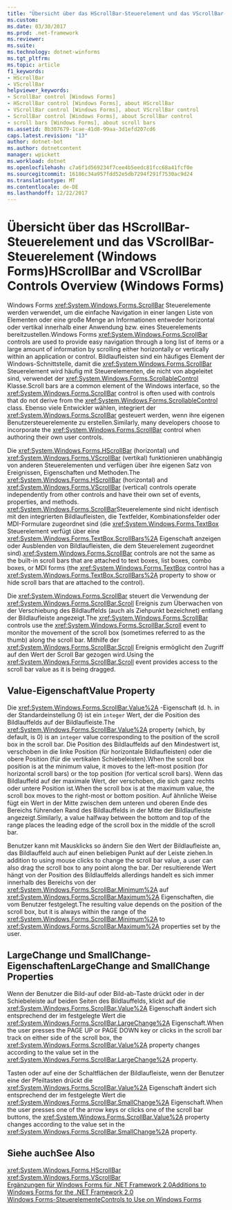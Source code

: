 ```yaml
---
title: "Übersicht über das HScrollBar-Steuerelement und das VScrollBar-Steuerelement (Windows Forms)"
ms.custom: 
ms.date: 03/30/2017
ms.prod: .net-framework
ms.reviewer: 
ms.suite: 
ms.technology: dotnet-winforms
ms.tgt_pltfrm: 
ms.topic: article
f1_keywords:
- HScrollBar
- VScrollBar
helpviewer_keywords:
- ScrollBar control [Windows Forms]
- HScrollBar control [Windows Forms], about HScrollBar
- VScrollBar control [Windows Forms], about VScrollBar control
- ScrollBar control [Windows Forms], about ScrollBar control
- scroll bars [Windows Forms], about scroll bars
ms.assetid: 8b307679-1cae-41d8-99aa-3d1efd207cd6
caps.latest.revision: "13"
author: dotnet-bot
ms.author: dotnetcontent
manager: wpickett
ms.workload: dotnet
ms.openlocfilehash: c7a6f1d569234f7cee4b5eedc81fcc68a41fcf0e
ms.sourcegitcommit: 16186c34a957fdd52e5db7294f291f7530ac9d24
ms.translationtype: MT
ms.contentlocale: de-DE
ms.lasthandoff: 12/22/2017
---
```

# <a name="hscrollbar-and-vscrollbar-controls-overview-windows-forms"></a><span data-ttu-id="b3f28-102">Übersicht über das HScrollBar-Steuerelement und das VScrollBar-Steuerelement (Windows Forms)</span><span class="sxs-lookup"><span data-stu-id="b3f28-102">HScrollBar and VScrollBar Controls Overview (Windows Forms)</span></span>
<span data-ttu-id="b3f28-103">Windows Forms <xref:System.Windows.Forms.ScrollBar> Steuerelemente werden verwendet, um die einfache Navigation in einer langen Liste von Elementen oder eine große Menge an Informationen entweder horizontal oder vertikal innerhalb einer Anwendung bzw. eines Steuerelements bereitzustellen.</span><span class="sxs-lookup"><span data-stu-id="b3f28-103">Windows Forms <xref:System.Windows.Forms.ScrollBar> controls are used to provide easy navigation through a long list of items or a large amount of information by scrolling either horizontally or vertically within an application or control.</span></span> <span data-ttu-id="b3f28-104">Bildlaufleisten sind ein häufiges Element der Windows-Schnittstelle, damit die <xref:System.Windows.Forms.ScrollBar> Steuerelement wird häufig mit Steuerelementen, die nicht von abgeleitet sind, verwendet der <xref:System.Windows.Forms.ScrollableControl> Klasse.</span><span class="sxs-lookup"><span data-stu-id="b3f28-104">Scroll bars are a common element of the Windows interface, so the <xref:System.Windows.Forms.ScrollBar> control is often used with controls that do not derive from the <xref:System.Windows.Forms.ScrollableControl> class.</span></span> <span data-ttu-id="b3f28-105">Ebenso viele Entwickler wählen, integriert der <xref:System.Windows.Forms.ScrollBar> gesteuert werden, wenn ihre eigenen Benutzersteuerelemente zu erstellen.</span><span class="sxs-lookup"><span data-stu-id="b3f28-105">Similarly, many developers choose to incorporate the <xref:System.Windows.Forms.ScrollBar> control when authoring their own user controls.</span></span>  
  
 <span data-ttu-id="b3f28-106">Die <xref:System.Windows.Forms.HScrollBar> (horizontal) und <xref:System.Windows.Forms.VScrollBar> (vertikal) funktionieren unabhängig von anderen Steuerelementen und verfügen über ihre eigenen Satz von Ereignissen, Eigenschaften und Methoden.</span><span class="sxs-lookup"><span data-stu-id="b3f28-106">The <xref:System.Windows.Forms.HScrollBar> (horizontal) and <xref:System.Windows.Forms.VScrollBar> (vertical) controls operate independently from other controls and have their own set of events, properties, and methods.</span></span> <span data-ttu-id="b3f28-107"><xref:System.Windows.Forms.ScrollBar>Steuerelemente sind nicht identisch mit den integrierten Bildlaufleisten, die Textfelder, Kombinationsfelder oder MDI-Formulare zugeordnet sind (die <xref:System.Windows.Forms.TextBox> Steuerelement verfügt über eine <xref:System.Windows.Forms.TextBox.ScrollBars%2A> Eigenschaft anzeigen oder Ausblenden von Bildlaufleisten, die dem Steuerelement zugeordnet sind).</span><span class="sxs-lookup"><span data-stu-id="b3f28-107"><xref:System.Windows.Forms.ScrollBar> controls are not the same as the built-in scroll bars that are attached to text boxes, list boxes, combo boxes, or MDI forms (the <xref:System.Windows.Forms.TextBox> control has a <xref:System.Windows.Forms.TextBox.ScrollBars%2A> property to show or hide scroll bars that are attached to the control).</span></span>  
  
 <span data-ttu-id="b3f28-108">Die <xref:System.Windows.Forms.ScrollBar> steuert die Verwendung der <xref:System.Windows.Forms.ScrollBar.Scroll> Ereignis zum Überwachen von der Verschiebung des Bildlauffelds (auch als Ziehpunkt bezeichnet) entlang der Bildlaufleiste angezeigt.</span><span class="sxs-lookup"><span data-stu-id="b3f28-108">The <xref:System.Windows.Forms.ScrollBar> controls use the <xref:System.Windows.Forms.ScrollBar.Scroll> event to monitor the movement of the scroll box (sometimes referred to as the thumb) along the scroll bar.</span></span> <span data-ttu-id="b3f28-109">Mithilfe der <xref:System.Windows.Forms.ScrollBar.Scroll> Ereignis ermöglicht den Zugriff auf den Wert der Scroll Bar gezogen wird.</span><span class="sxs-lookup"><span data-stu-id="b3f28-109">Using the <xref:System.Windows.Forms.ScrollBar.Scroll> event provides access to the scroll bar value as it is being dragged.</span></span>  
  
## <a name="value-property"></a><span data-ttu-id="b3f28-110">Value-Eigenschaft</span><span class="sxs-lookup"><span data-stu-id="b3f28-110">Value Property</span></span>  
 <span data-ttu-id="b3f28-111">Die <xref:System.Windows.Forms.ScrollBar.Value%2A> -Eigenschaft (d. h. in der Standardeinstellung 0) ist ein `integer` Wert, der die Position des Bildlauffelds auf der Bildlaufleiste.</span><span class="sxs-lookup"><span data-stu-id="b3f28-111">The <xref:System.Windows.Forms.ScrollBar.Value%2A> property (which, by default, is 0) is an `integer` value corresponding to the position of the scroll box in the scroll bar.</span></span> <span data-ttu-id="b3f28-112">Die Position des Bildlauffelds auf den Mindestwert ist, verschoben in die linke Position (für horizontale Bildlaufleisten) oder die obere Position (für die vertikalen Schiebeleisten).</span><span class="sxs-lookup"><span data-stu-id="b3f28-112">When the scroll box position is at the minimum value, it moves to the left-most position (for horizontal scroll bars) or the top position (for vertical scroll bars).</span></span> <span data-ttu-id="b3f28-113">Wenn das Bildlauffeld auf der maximale Wert, der verschoben, die sich ganz rechts oder untere Position ist.</span><span class="sxs-lookup"><span data-stu-id="b3f28-113">When the scroll box is at the maximum value, the scroll box moves to the right-most or bottom position.</span></span> <span data-ttu-id="b3f28-114">Auf ähnliche Weise fügt ein Wert in der Mitte zwischen dem unteren und oberen Ende des Bereichs führenden Rand des Bildlauffelds in der Mitte der Bildlaufleiste angezeigt.</span><span class="sxs-lookup"><span data-stu-id="b3f28-114">Similarly, a value halfway between the bottom and top of the range places the leading edge of the scroll box in the middle of the scroll bar.</span></span>  
  
 <span data-ttu-id="b3f28-115">Benutzer kann mit Mausklicks so ändern Sie den Wert der Bildlaufleiste an, das Bildlauffeld auch auf einen beliebigen Punkt auf der Leiste ziehen.</span><span class="sxs-lookup"><span data-stu-id="b3f28-115">In addition to using mouse clicks to change the scroll bar value, a user can also drag the scroll box to any point along the bar.</span></span> <span data-ttu-id="b3f28-116">Der resultierende Wert hängt von der Position des Bildlauffelds allerdings handelt es sich immer innerhalb des Bereichs von der <xref:System.Windows.Forms.ScrollBar.Minimum%2A> auf <xref:System.Windows.Forms.ScrollBar.Maximum%2A> Eigenschaften, die vom Benutzer festgelegt.</span><span class="sxs-lookup"><span data-stu-id="b3f28-116">The resulting value depends on the position of the scroll box, but it is always within the range of the <xref:System.Windows.Forms.ScrollBar.Minimum%2A> to <xref:System.Windows.Forms.ScrollBar.Maximum%2A> properties set by the user.</span></span>  
  
## <a name="largechange-and-smallchange-properties"></a><span data-ttu-id="b3f28-117">LargeChange und SmallChange-Eigenschaften</span><span class="sxs-lookup"><span data-stu-id="b3f28-117">LargeChange and SmallChange Properties</span></span>  
 <span data-ttu-id="b3f28-118">Wenn der Benutzer die Bild-auf oder Bild-ab-Taste drückt oder in der Schiebeleiste auf beiden Seiten des Bildlauffelds, klickt auf die <xref:System.Windows.Forms.ScrollBar.Value%2A> Eigenschaft ändert sich entsprechend der im festgelegte Wert die <xref:System.Windows.Forms.ScrollBar.LargeChange%2A> Eigenschaft.</span><span class="sxs-lookup"><span data-stu-id="b3f28-118">When the user presses the PAGE UP or PAGE DOWN key or clicks in the scroll bar track on either side of the scroll box, the <xref:System.Windows.Forms.ScrollBar.Value%2A> property changes according to the value set in the <xref:System.Windows.Forms.ScrollBar.LargeChange%2A> property.</span></span>  
  
 <span data-ttu-id="b3f28-119">Tasten oder auf eine der Schaltflächen der Bildlaufleiste, wenn der Benutzer eine der Pfeiltasten drückt die <xref:System.Windows.Forms.ScrollBar.Value%2A> Eigenschaft ändert sich entsprechend der im festgelegte Wert die <xref:System.Windows.Forms.ScrollBar.SmallChange%2A> Eigenschaft.</span><span class="sxs-lookup"><span data-stu-id="b3f28-119">When the user presses one of the arrow keys or clicks one of the scroll bar buttons, the <xref:System.Windows.Forms.ScrollBar.Value%2A> property changes according to the value set in the <xref:System.Windows.Forms.ScrollBar.SmallChange%2A> property.</span></span>  
  
## <a name="see-also"></a><span data-ttu-id="b3f28-120">Siehe auch</span><span class="sxs-lookup"><span data-stu-id="b3f28-120">See Also</span></span>  
 <xref:System.Windows.Forms.HScrollBar>  
 <xref:System.Windows.Forms.VScrollBar>  
 [<span data-ttu-id="b3f28-121">Ergänzungen für Windows Forms für .NET Framework 2.0</span><span class="sxs-lookup"><span data-stu-id="b3f28-121">Additions to Windows Forms for the .NET Framework 2.0</span></span>](http://msdn.microsoft.com/en-us/c61a923d-3d6a-4c8c-820c-e94c83f3f9a8)  
 [<span data-ttu-id="b3f28-122">Windows Forms-Steuerelemente</span><span class="sxs-lookup"><span data-stu-id="b3f28-122">Controls to Use on Windows Forms</span></span>](../../../../docs/framework/winforms/controls/controls-to-use-on-windows-forms.md)
